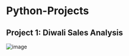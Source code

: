 # Python-Projects
## Project 1: Diwali Sales Analysis
![image](https://github.com/DhanashriLohar/Python-Projects/assets/114569069/74ce434f-b8e4-4d31-8ad7-752598361196)

